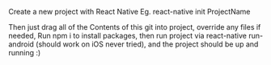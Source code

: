 Create a new project with React Native
Eg. react-native init ProjectName

Then just drag all of the Contents of this git into project, override any files if needed,
Run npm i to install packages, then run project via react-native run-android (should work on iOS never tried), and the project should be up and running :)
